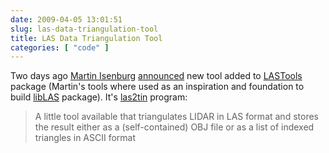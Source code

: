 ```yaml
---
date: 2009-04-05 13:01:51
slug: las-data-triangulation-tool
title: LAS Data Triangulation Tool
categories: [ "code" ]
---
```


Two days ago [Martin Isenburg](http://www.cs.unc.edu/~isenburg/) [announced](https://lidarbb.cr.usgs.gov/index.php?showtopic=6270) new tool added to [LASTools](http://www.cs.unc.edu/~isenburg/lastools/) package (Martin's tools where used as an inspiration and foundation to build [libLAS](http://liblas.org/) package). It's [las2tin](http://www.cs.unc.edu/~isenburg/lastools/download/las2tin_README.txt) program:





> A little tool available that triangulates LIDAR in LAS format and stores the result either as a (self-contained) OBJ file or as a list of indexed triangles in ASCII format



